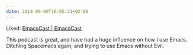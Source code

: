 ```yaml
---
date: 2018-09-09T16:05:21+02:00
---
```


Liked: [EmacsCast | EmacsCast](https://emacscast.org/)

This podcast is great, and have had a huge influence on how I use Emacs. Ditching Spacemacs again, and trying to use Emacs without Evil.
